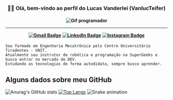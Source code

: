 <h3 align="center"> 👋🏻 Olá, bem-vindo ao perfil do Lucas Vanderlei (VanlucTeifer) </h3>
<h4 align="center">

![Gif programador](https://c.tenor.com/2uyENRmiUt0AAAAC/coding.gif)

<hr>

[![Gmail Badge](https://img.shields.io/badge/-Gmail-EA4335?logo=gmail&logoColor=white&style=for-the-badge&link=https://github.com/VanlucTeifer)](mailto:lucasvanderlei.f@gmail.com)
[![LinkedIn Badge](https://img.shields.io/badge/-LinkedIn-0A66C2?logo=linkedin&logoColor=white&style=for-the-badge&link=https://github.com/VanlucTeifer)](https://www.linkedin.com/in/lucas-vanderlei-ferreira/)
[![Instagram Badge](https://img.shields.io/badge/-Instagram-E4405F?logo=instagram&logoColor=white&style=for-the-badge&link=https://github.com/VanlucTeifer)](https://www.instagram.com/lucasvanferte/)
</h4>

```
Sou formado em Engenharia Mecatrônica pelo Centro Universitário Tiradentes - UNIT. 
Atualmente sou instrutor de robótica e programação na SuperGeeks e busco entrar no mercado de DEV.
Estudando as tecnologias de forma autodidata, sempre busco aprender.
```

## Alguns dados sobre meu GitHub
![Anurag's GitHub stats](https://github-readme-stats.vercel.app/api?username=VanlucTeifer&show_icons=true&theme=tokyonight)
[![Top Langs](https://github-readme-stats.vercel.app/api/top-langs/?username=VanlucTeifer&layout=compact&theme=tokyonight)](https://github.com/VanlucTeifer)
![Snake animation](https://github.com/VanlucTeifer/VanlucTeifer/blob/output/github-contribution-grid-snake.svg)
